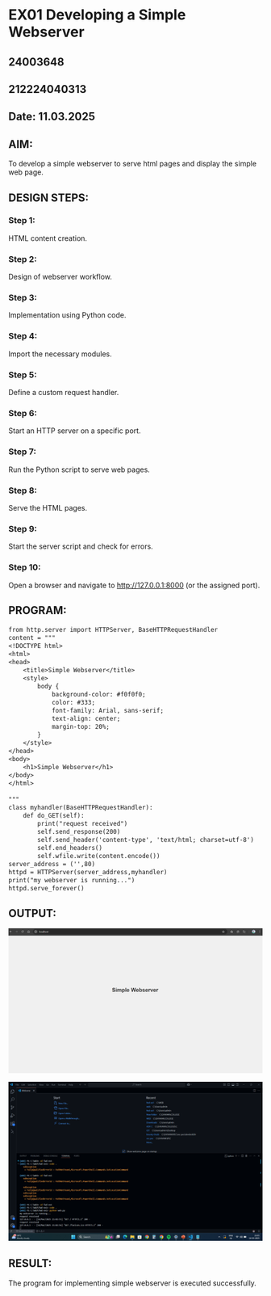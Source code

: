 # EX01 Developing a Simple Webserver
## 24003648
## 212224040313
## Date: 11.03.2025

## AIM:
To develop a simple webserver to serve html pages and display the simple web page.

## DESIGN STEPS:
### Step 1: 
HTML content creation.

### Step 2:
Design of webserver workflow.

### Step 3:
Implementation using Python code.

### Step 4:
Import the necessary modules.

### Step 5:
Define a custom request handler.

### Step 6:
Start an HTTP server on a specific port.

### Step 7:
Run the Python script to serve web pages.

### Step 8:
Serve the HTML pages.

### Step 9:
Start the server script and check for errors.

### Step 10:
Open a browser and navigate to http://127.0.0.1:8000 (or the assigned port).

## PROGRAM:
```
from http.server import HTTPServer, BaseHTTPRequestHandler
content = """
<!DOCTYPE html>
<html>
<head>
    <title>Simple Webserver</title>
    <style>
        body {
            background-color: #f0f0f0;
            color: #333;
            font-family: Arial, sans-serif;
            text-align: center;
            margin-top: 20%;
        }
    </style>
</head>
<body>
    <h1>Simple Webserver</h1>
</body>
</html>

"""
class myhandler(BaseHTTPRequestHandler):
    def do_GET(self):
        print("request received")
        self.send_response(200)
        self.send_header('content-type', 'text/html; charset=utf-8')
        self.end_headers()
        self.wfile.write(content.encode())
server_address = ('',80)
httpd = HTTPServer(server_address,myhandler)
print("my webserver is running...")
httpd.serve_forever()
```


## OUTPUT:

![alt text](<Screenshot 2025-03-14 210402.png>)



![alt text](<Screenshot 2025-03-14 210534.png>)


## RESULT:
The program for implementing simple webserver is executed successfully.


